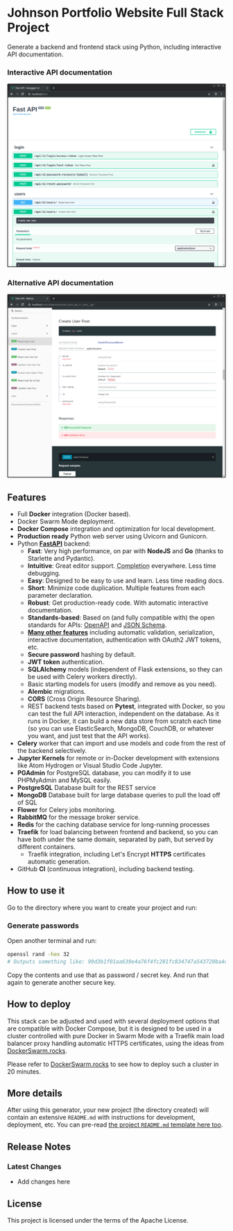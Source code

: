 # Johnson Portfolio Website Full Stack Project

Generate a backend and frontend stack using Python, including interactive API documentation.

### Interactive API documentation

[![API docs](./img/docs.png)](https://github.com/johnson2427/JohnsonWebsite)

### Alternative API documentation

[![API docs](./img/redoc.png)](https://github.com/johnson2427/JohnsonWebsite)

## Features

* Full **Docker** integration (Docker based).
* Docker Swarm Mode deployment.
* **Docker Compose** integration and optimization for local development.
* **Production ready** Python web server using Uvicorn and Gunicorn.
* Python <a href="https://github.com/tiangolo/fastapi" class="external-link" target="_blank">**FastAPI**</a> backend:
    * **Fast**: Very high performance, on par with **NodeJS** and **Go** (thanks to Starlette and Pydantic).
    * **Intuitive**: Great editor support. <abbr title="also known as auto-complete, autocompletion, IntelliSense">Completion</abbr> everywhere. Less time debugging.
    * **Easy**: Designed to be easy to use and learn. Less time reading docs.
    * **Short**: Minimize code duplication. Multiple features from each parameter declaration.
    * **Robust**: Get production-ready code. With automatic interactive documentation.
    * **Standards-based**: Based on (and fully compatible with) the open standards for APIs: <a href="https://github.com/OAI/OpenAPI-Specification" class="external-link" target="_blank">OpenAPI</a> and <a href="http://json-schema.org/" class="external-link" target="_blank">JSON Schema</a>.
    * <a href="https://fastapi.tiangolo.com/features/" class="external-link" target="_blank">**Many other features**</a> including automatic validation, serialization, interactive documentation, authentication with OAuth2 JWT tokens, etc.
    * **Secure password** hashing by default.
    * **JWT token** authentication.
    * **SQLAlchemy** models (independent of Flask extensions, so they can be used with Celery workers directly).
    * Basic starting models for users (modify and remove as you need).
    * **Alembic** migrations.
    * **CORS** (Cross Origin Resource Sharing).
    * REST backend tests based on **Pytest**, integrated with Docker, so you can test the full API interaction, independent on the database. As it runs in Docker, it can build a new data store from scratch each time (so you can use ElasticSearch, MongoDB, CouchDB, or whatever you want, and just test that the API works).
* **Celery** worker that can import and use models and code from the rest of the backend selectively.
* **Jupyter Kernels** for remote or in-Docker development with extensions like Atom Hydrogen or Visual Studio Code Jupyter.
* **PGAdmin** for PostgreSQL database, you can modify it to use PHPMyAdmin and MySQL easily.
* **PostgreSQL** Database built for the REST service
* **MongoDB** Database built for large database queries to pull the load off of SQL
* **Flower** for Celery jobs monitoring.
* **RabbitMQ** for the message broker service.
* **Redis** for the caching database service for long-running processes
* **Traefik** for load balancing between frontend and backend, so you can have both under the same domain, separated by path, but served by different containers.
  * Traefik integration, including Let's Encrypt **HTTPS** certificates automatic generation.
* GitHub **CI** (continuous integration), including backend testing.

## How to use it

Go to the directory where you want to create your project and run:

### Generate passwords

Open another terminal and run:
```bash
openssl rand -hex 32
# Outputs something like: 99d3b1f01aa639e4a76f4fc281fc834747a543720ba4c8a8648ba755aef9be7f
```

Copy the contents and use that as password / secret key. And run that again to generate another secure key.

## How to deploy

This stack can be adjusted and used with several deployment options that are compatible with Docker Compose, but it is designed to be used in a cluster controlled with pure Docker in Swarm Mode with a Traefik main load balancer proxy handling automatic HTTPS certificates, using the ideas from <a href="https://dockerswarm.rocks" target="_blank">DockerSwarm.rocks</a>.

Please refer to <a href="https://dockerswarm.rocks" target="_blank">DockerSwarm.rocks</a> to see how to deploy such a cluster in 20 minutes.

## More details

After using this generator, your new project (the directory created) will contain an extensive `README.md` with instructions for development, deployment, etc. You can pre-read [the project `README.md` template here too](../JohnsonWebsite/%7B%7Bcookiecutter.project_slug%7D%7D/README.md).

## Release Notes

### Latest Changes

* Add changes here

## License

This project is licensed under the terms of the Apache License.

